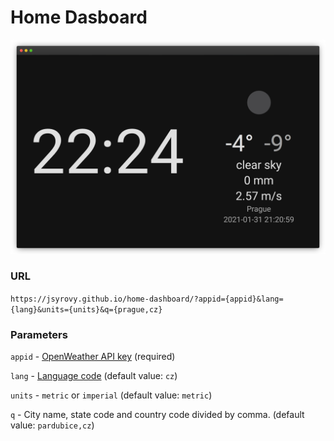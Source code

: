 # Home Dasboard

![screenshot](https://raw.githubusercontent.com/jsyrovy/home-dashboard/main/images/screenshot_landscape.png)

### URL

`https://jsyrovy.github.io/home-dashboard/?appid={appid}&lang={lang}&units={units}&q={prague,cz}`

### Parameters

`appid` - [OpenWeather API key](https://home.openweathermap.org/api_keys) (required)

`lang` - [Language code](https://openweathermap.org/current#multi) (default value: `cz`)

`units` - `metric` or `imperial` (default value: `metric`)

`q` - City name, state code and country code divided by comma. (default value: `pardubice,cz`)
